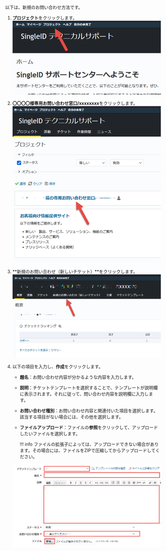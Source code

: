 以下は、新規のお問い合わせ方法です。

1. **プロジェクト**をクリックします。
    [![Screenshot](/images/clipboard-202202261826-rjgw0.png)](/images/clipboard-202202261826-rjgw0.png)

2. **〇〇〇〇様専用お問い合わせ窓口/xxxxxxxx**をクリックします。
    [![Screenshot](/images/clipboard-202202261831-rajmz.png)](/images/clipboard-202202261831-rajmz.png)

3. **新規のお問い合わせ（新しいチケット）**をクリックします。
    [![Screenshot](/images/clipboard-202203071104-8a26f.png)](/images/clipboard-202203071104-8a26f.png)

4. 以下の項目を入力し、**作成**をクリックします。
    * **題名**：お問い合わせ内容が分かるような内容を入力します。
    * **説明**：チケットテンプレートを選択することで、テンプレートが説明欄に表示されます。それに従って、問い合わせ内容を説明欄に入力します。
    * **お問い合わせ種別**：お問い合わせ内容と関連付いた項目を選択します。該当する項目がない場合には、その他を選択します。
    * **ファイルアップロード**：ファイルの**参照**をクリックして、アップロードしたいファイルを選択します。

        !!! info
            ファイルの拡張子によっては、アップロードできない場合があります。その場合には、ファイルをZIPで圧縮してからアップロードしてください。

    [![Screenshot](/images/clipboard-202202261834-ftgpn.png)](/images/clipboard-202202261834-ftgpn.png)

